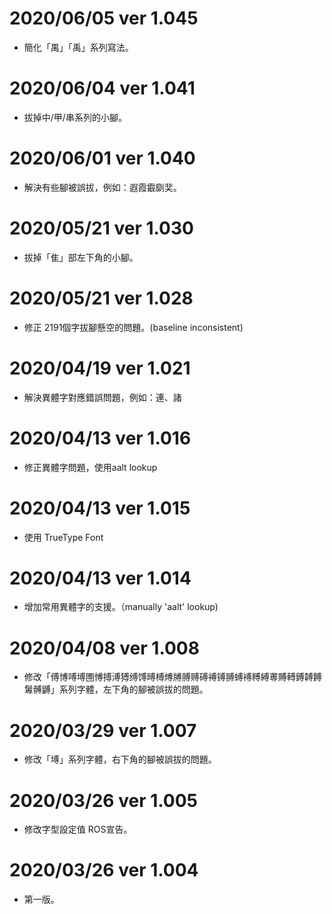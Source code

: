 # 2020/06/05 ver 1.045
* 簡化「禺」「禹」系列寫法。

# 2020/06/04 ver 1.041
* 拔掉中/甲/串系列的小腳。

# 2020/06/01 ver 1.040
* 解決有些腳被誤拔，例如：遐霞霵劘奜。

# 2020/05/21 ver 1.030
* 拔掉「隹」部左下角的小腳。

# 2020/05/21 ver 1.028
* 修正 2191個字拔腳懸空的問題。(baseline inconsistent)

# 2020/04/19 ver 1.021
* 解決異體字對應錯誤問題，例如：連、諸

# 2020/04/13 ver 1.016
* 修正異體字問題，使用aalt lookup

# 2020/04/13 ver 1.015
* 使用 TrueType Font

# 2020/04/13 ver 1.014
* 增加常用異體字的支援。（manually 'aalt' lookup)

# 2020/04/08 ver 1.008
* 修改「傅博㗘㙛圑愽搏溥猼缚馎㬍榑煿牔膊赙磗禣镈䎔䗚䙏糐縛蒪賻𨍭鎛䪙餺䰊髆䶈」系列字體，左下角的腳被誤拔的問題。

# 2020/03/29 ver 1.007
* 修改「㙛」系列字體，右下角的腳被誤拔的問題。

# 2020/03/26 ver 1.005
* 修改字型設定值 ROS宣告。

# 2020/03/26 ver 1.004
* 第一版。